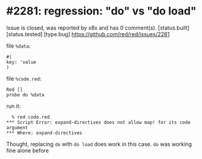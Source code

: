 
#2281: regression: "do" vs "do load"
================================================================================
Issue is closed, was reported by x8x and has 0 comment(s).
[status.built] [status.tested] [type.bug]
<https://github.com/red/red/issues/2281>

file `%data`:

```
#(
key: 'value
)
```

file `%code.red`:

```
Red []
probe do %data
```

run it:

```
  % red code.red
*** Script Error: expand-directives does not allow map! for its code argument
*** Where: expand-directives
```

Thought, replacing `do` with `do load` does work in this case. `do` was working fine alone before



